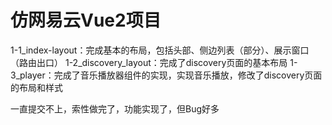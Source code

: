 # 仿网易云Vue2项目
1-1_index-layout：完成基本的布局，包括头部、侧边列表（部分）、展示窗口（路由出口）
1-2_discovery_layout：完成了discovery页面的基本布局
1-3_player：完成了音乐播放器组件的实现，实现音乐播放，修改了discovery页面的布局和样式

一直提交不上，索性做完了，功能实现了，但Bug好多